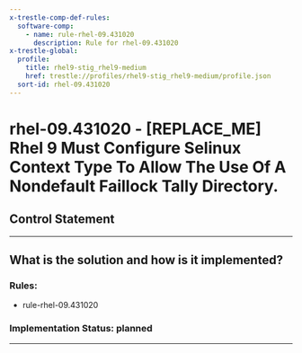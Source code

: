 ```yaml
---
x-trestle-comp-def-rules:
  software-comp:
    - name: rule-rhel-09.431020
      description: Rule for rhel-09.431020
x-trestle-global:
  profile:
    title: rhel9-stig_rhel9-medium
    href: trestle://profiles/rhel9-stig_rhel9-medium/profile.json
  sort-id: rhel-09.431020
---
```


# rhel-09.431020 - \[REPLACE_ME\] Rhel 9 Must Configure Selinux Context Type To Allow The Use Of A Nondefault Faillock Tally Directory.

## Control Statement

______________________________________________________________________

## What is the solution and how is it implemented?

<!-- For implementation status enter one of: implemented, partial, planned, alternative, not-applicable -->

<!-- Note that the list of rules under ### Rules: is read-only and changes will not be captured after assembly to JSON -->

<!-- Add control implementation description here for control: rhel-09.431020 -->

### Rules:

  - rule-rhel-09.431020

### Implementation Status: planned

______________________________________________________________________
